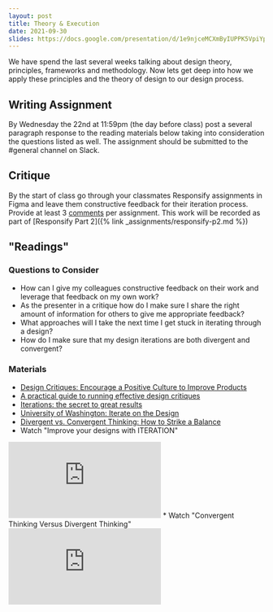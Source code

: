 ```yaml
---
layout: post
title: Theory & Execution
date: 2021-09-30
slides: https://docs.google.com/presentation/d/1e9njceMCXmByIUPPK5VpiYpOiQ7ay6XaoVNq491JgWk/edit?usp=sharing
---
```


We have spend the last several weeks talking about design theory, principles, frameworks and methodology. Now lets get deep into how we apply these principles and the theory of design to our design process.

<!-- * Understanding the problem you want to solve
* Loads of Research
* Understand the constraints of the platform
* Sketching / Wireframing
* Increasing the fidelity of the sketches
* Loads of Iteration

* I want to see a lot of stuff


* Pixel by pixel redesign an existing application to learn Figma
* Putting the design together
* crit
* Iterate


* Research / Discovery
  * Research methods
    * [Luma's Looking / Understanding methods](https://www.luma-institute.com/about-luma/luma-system-explore-methods/)
  * Workflow Analysis
* Ideation
  * [Luma's Making methods](https://www.luma-institute.com/about-luma/luma-system-explore-methods/)
* Iteration
  * Divergent & convergent thinking
  * Design crits
* User Testing
* Building
  * [Design + Dev Collaboration (Future Class)]({% link _classes/week10.md %})
* Ship it! 🚢
* Iteration -->

## Writing Assignment
By Wednesday the 22nd at 11:59pm (the day before class) post a several paragraph response to the reading materials below taking into consideration the questions listed as well. The assignment should be submitted to the #general channel on Slack.

## Critique
By the start of class go through your classmates Responsify assignments in Figma and leave them constructive feedback for their iteration process. Provide at least 3 [comments](https://help.figma.com/hc/en-us/articles/360041068574-Add-comments-to-files) per assignment. This work will be recorded as part of [Responsify Part 2]({% link _assignments/responsify-p2.md %})


## "Readings"

### Questions to Consider
* How can I give my colleagues constructive feedback on their work and leverage that feedback on my own work?
* As the presenter in a critique how do I make sure I share the right amount of information for others to give me appropriate feedback?
* What approaches will I take the next time I get stuck in iterating through a design?
* How do I make sure that my design iterations are both divergent and convergent? 

### Materials
* [Design Critiques: Encourage a Positive Culture to Improve Products](https://www.nngroup.com/articles/design-critiques/)
* [A practical guide to running effective design critiques](https://suelynyu.medium.com/a-practical-guide-to-running-effective-design-critiques-c6e8166c9eb0)
* [Iterations: the secret to great results](https://bootcamp.uxdesign.cc/iterations-the-secret-to-great-results-ab84b19f1fd2)
* [University of Washington: Iterate on the Design](http://uxdesign.uw.edu/process/iterate.html)
* [Divergent vs. Convergent Thinking: How to Strike a Balance](https://professional.dce.harvard.edu/blog/divergent-vs-convergent-thinking-how-to-strike-a-balance/)
* Watch "Improve your designs with ITERATION" 
<iframe class="video-embed" src="https://www.youtube.com/embed/-ZxzAt4ciEI" title="YouTube video player" frameborder="0" allow="accelerometer; autoplay; clipboard-write; encrypted-media; gyroscope; picture-in-picture" allowfullscreen></iframe>
* Watch "Convergent Thinking Versus Divergent Thinking"
<iframe class="video-embed" src="https://www.youtube.com/embed/cmBf1fBRXms" title="YouTube video player" frameborder="0" allow="accelerometer; autoplay; clipboard-write; encrypted-media; gyroscope; picture-in-picture" allowfullscreen></iframe>